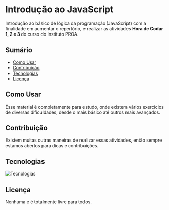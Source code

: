 # Introdução ao JavaScript
Introdução ao básico de lógica da programação (JavaScript) com a finalidade em aumentar o repertório, e realizar as atividades <b> Hora de Codar 1, 2 e 3 </b> do curso do Instituto PROA.

## Sumário

- [Como Usar](#como-usar)
- [Contribuição](#contribuição)
- [Tecnologias](#tecnologias)
- [Licença](#licença)

## Como Usar
Esse material é completamente para estudo, onde existem vários exercícios de diversas dificuldades, desde o mais básico até outros mais avançados.

## Contribuição
Existem muitas outras maneiras de realizar essas atividades, então sempre estamos abertos para dicas e contribuições.

## Tecnologias

![Tecnologias](https://skillicons.dev/icons?i=html,javascript)

## Licença
Nenhuma e é totalmente livre para todos.
